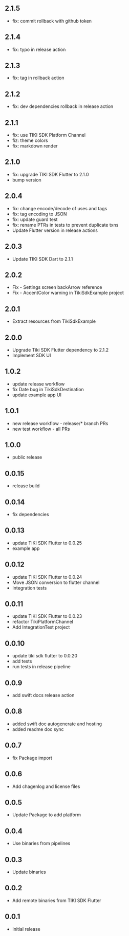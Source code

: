 ## 2.1.5

* fix: commit rollback with github token

## 2.1.4

* fix: typo in release action
## 2.1.3

* fix: tag in rollback action

## 2.1.2

* fix: dev dependencies rollback in release action
## 2.1.1

* fix: use TIKI SDK Platform Channel
* fiz: theme colors
* fix: markdown render

## 2.1.0

* fix: upgrade TIKI SDK Flutter to 2.1.0
* bump version

## 2.0.4

* fix: change encode/decode of uses and tags
* fix: tag encoding to JSON
* fix: update guard test
* fix: rename PTRs in tests to prevent duplicate txns
* Update Flutter version in release actions

## 2.0.3

* Update TIKI SDK Dart to 2.1.1

## 2.0.2

* Fix - Settings screen backArrow reference
* Fix - AccentColor warning in TikiSdkExample project

## 2.0.1

* Extract resources from TikiSdkExample

## 2.0.0

* Upgrade Tiki SDK Flutter dependency to 2.1.2
* Implement SDK UI

## 1.0.2

* update release workflow
* fix Date bug in TikiSdkDestination
* update example app UI

## 1.0.1

* new release workflow - release/* branch PRs
* new test workflow - all PRs
## 1.0.0

* public release

## 0.0.15

* release build

## 0.0.14

* fix dependencies

## 0.0.13

* update TIKI SDK Flutter to 0.0.25
* example app

## 0.0.12

* update TIKI SDK Flutter to 0.0.24
* Move JSON conversion to flutter channel 
* Integration tests

## 0.0.11

* update TIKI SDK Flutter to 0.0.23
* refactor TikiPlatformChannel
* Add IntegrationTest project

## 0.0.10

* update tiki sdk flutter to 0.0.20
* add tests 
* run tests in release pipeline

## 0.0.9

* add swift docs release action

## 0.0.8

* added swift doc autogenerate and hosting
* added readme doc sync

## 0.0.7

* fix Package import

## 0.0.6

* Add chagenlog and license files

## 0.0.5

* Update Package to add platform

## 0.0.4

* Use binaries from pipelines

## 0.0.3

* Update binaries

## 0.0.2

* Add remote binaries from TIKI SDK Flutter

## 0.0.1

* Initial release
